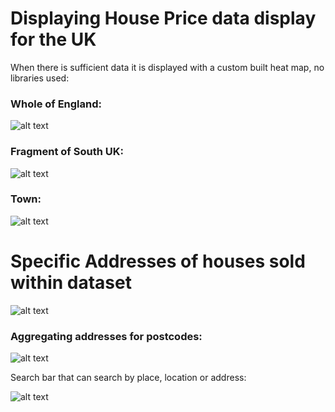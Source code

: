 # Displaying House Price data display for the UK

When there is sufficient data it is displayed with a custom built heat map, no libraries used:

### Whole of England:

![alt text](https://user-images.githubusercontent.com/14945621/50002228-4e15db80-ff97-11e8-9519-be818bbf5d65.png)


### Fragment of South UK:

![alt text](https://user-images.githubusercontent.com/14945621/50002230-4fdf9f00-ff97-11e8-8168-d414fadecf75.png)

### Town: 

![alt text](https://user-images.githubusercontent.com/14945621/50002232-51a96280-ff97-11e8-8abd-e2a3492092cc.png)

# Specific Addresses of houses sold within dataset

![alt text](https://user-images.githubusercontent.com/14945621/50002223-49e9be00-ff97-11e8-98a3-4382e9bc37a6.png)

### Aggregating addresses for postcodes:

![alt text](https://user-images.githubusercontent.com/14945621/50002233-5241f900-ff97-11e8-853a-3432b8766931.png)


Search bar that can search by place, location or address:

![alt text](https://user-images.githubusercontent.com/14945621/50002242-55d58000-ff97-11e8-9419-b215040af7bd.png)








